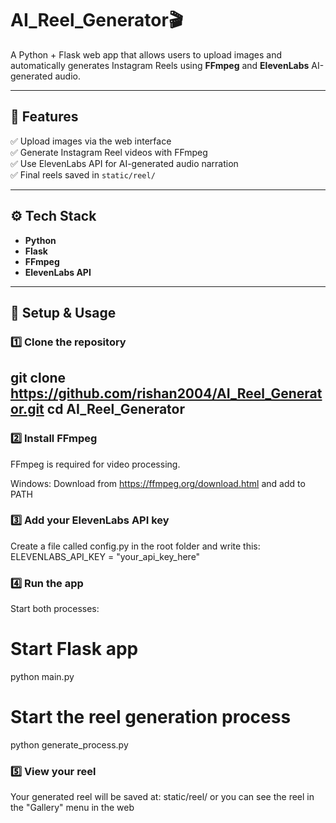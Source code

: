 # AI_Reel_Generator🎬
 

A Python + Flask web app that allows users to upload images and automatically generates Instagram Reels using **FFmpeg** and **ElevenLabs** AI-generated audio.

---

## 🚀 Features
✅ Upload images via the web interface  
✅ Generate Instagram Reel videos with FFmpeg  
✅ Use ElevenLabs API for AI-generated audio narration  
✅ Final reels saved in `static/reel/`  

---

## ⚙️ Tech Stack
- **Python**
- **Flask**
- **FFmpeg**
- **ElevenLabs API**

---

## 📝 Setup & Usage

### 1️⃣ Clone the repository

git clone https://github.com/rishan2004/AI_Reel_Generator.git
cd AI_Reel_Generator
---
### 2️⃣  Install FFmpeg
FFmpeg is required for video processing.

Windows: Download from https://ffmpeg.org/download.html and add to PATH

### 3️⃣ Add your ElevenLabs API key
Create a file called config.py in the root folder and write this:
ELEVENLABS_API_KEY = "your_api_key_here"

### 4️⃣ Run the app
Start both processes:

# Start Flask app
python main.py

# Start the reel generation process
python generate_process.py

### 5️⃣  View your reel
Your generated reel will be saved at:
static/reel/
or you can see the reel in the "Gallery" menu in the web

